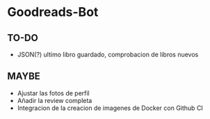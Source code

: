 # Goodreads-Bot


##  TO-DO
- JSON(?) ultimo libro guardado, comprobacion de libros nuevos


##  MAYBE
- Ajustar las fotos de perfil
- Añadir la review completa
- Integracion de la creacion de imagenes de Docker con Github CI
